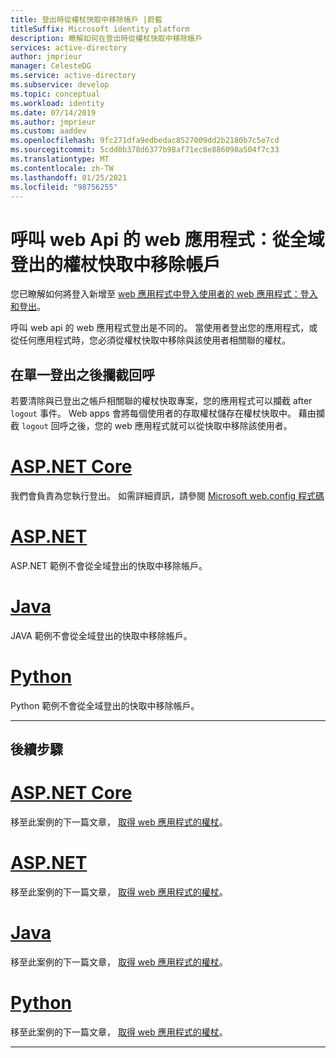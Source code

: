```yaml
---
title: 登出時從權杖快取中移除帳戶 |蔚藍
titleSuffix: Microsoft identity platform
description: 瞭解如何在登出時從權杖快取中移除帳戶
services: active-directory
author: jmprieur
manager: CelesteDG
ms.service: active-directory
ms.subservice: develop
ms.topic: conceptual
ms.workload: identity
ms.date: 07/14/2019
ms.author: jmprieur
ms.custom: aaddev
ms.openlocfilehash: 9fc271dfa9edbedac8527009dd2b2180b7c5e7cd
ms.sourcegitcommit: 5cdd0b378d6377b98af71ec8e886098a504f7c33
ms.translationtype: MT
ms.contentlocale: zh-TW
ms.lasthandoff: 01/25/2021
ms.locfileid: "98756255"
---
```

# <a name="a-web-app-that-calls-web-apis-remove-accounts-from-the-token-cache-on-global-sign-out"></a>呼叫 web Api 的 web 應用程式：從全域登出的權杖快取中移除帳戶

您已瞭解如何將登入新增至 [web 應用程式中登入使用者的 web 應用程式：登入和登出](scenario-web-app-sign-user-sign-in.md)。

呼叫 web api 的 web 應用程式登出是不同的。 當使用者登出您的應用程式，或從任何應用程式時，您必須從權杖快取中移除與該使用者相關聯的權杖。

## <a name="intercept-the-callback-after-single-sign-out"></a>在單一登出之後攔截回呼

若要清除與已登出之帳戶相關聯的權杖快取專案，您的應用程式可以攔截 after `logout` 事件。 Web apps 會將每個使用者的存取權杖儲存在權杖快取中。 藉由攔截 `logout` 回呼之後，您的 web 應用程式就可以從快取中移除該使用者。

# <a name="aspnet-core"></a>[ASP.NET Core](#tab/aspnetcore)

我們會負責為您執行登出。 如需詳細資訊，請參閱 [Microsoft web.config 程式碼](https://github.com/AzureAD/microsoft-identity-web/blob/c29f1a7950b940208440bebf0bcb524a7d6bee22/src/Microsoft.Identity.Web/WebAppExtensions/WebAppCallsWebApiAuthenticationBuilderExtensions.cs#L168-L176)

# <a name="aspnet"></a>[ASP.NET](#tab/aspnet)

ASP.NET 範例不會從全域登出的快取中移除帳戶。

# <a name="java"></a>[Java](#tab/java)

JAVA 範例不會從全域登出的快取中移除帳戶。

# <a name="python"></a>[Python](#tab/python)

Python 範例不會從全域登出的快取中移除帳戶。

---

## <a name="next-steps"></a>後續步驟

# <a name="aspnet-core"></a>[ASP.NET Core](#tab/aspnetcore)

移至此案例的下一篇文章， [取得 web 應用程式的權杖](./scenario-web-app-call-api-acquire-token.md?tabs=aspnetcore)。

# <a name="aspnet"></a>[ASP.NET](#tab/aspnet)

移至此案例的下一篇文章， [取得 web 應用程式的權杖](./scenario-web-app-call-api-acquire-token.md?tabs=aspnet)。

# <a name="java"></a>[Java](#tab/java)

移至此案例的下一篇文章， [取得 web 應用程式的權杖](./scenario-web-app-call-api-acquire-token.md?tabs=java)。

# <a name="python"></a>[Python](#tab/python)

移至此案例的下一篇文章， [取得 web 應用程式的權杖](./scenario-web-app-call-api-acquire-token.md?tabs=python)。

---